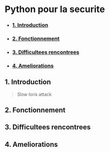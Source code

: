# Python pour la securite
  - ### [1. Introduction](#1-Introduction)
  - ### [2. Fonctionnement](#2-Fonctionnement)
  - ### [3. Difficultees rencontrees](#3-Difficultees-rencontrees)
  - ### [4. Ameliorations](#4-Ameliorations)

## 1. Introduction
> Slow loris attack
## 2. Fonctionnement


## 3. Difficultees rencontrees

## 4. Ameliorations
